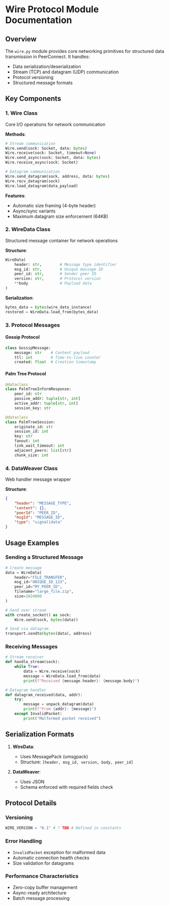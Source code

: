 # Wire Protocol Module Documentation

## Overview

The `wire.py` module provides core networking primitives for structured data transmission in PeerConnect. It handles:

- Data serialization/deserialization
- Stream (TCP) and datagram (UDP) communication
- Protocol versioning
- Structured message formats

## Key Components

### 1. Wire Class
Core I/O operations for network communication

**Methods**:
```python
# Stream communication
Wire.send(sock: Socket, data: bytes)
Wire.receive(sock: Socket, timeout=None)
Wire.send_async(sock: Socket, data: bytes)
Wire.receive_async(sock: Socket)

# Datagram communication
Wire.send_datagram(sock, address, data: bytes)
Wire.recv_datagram(sock)
Wire.load_datagram(data_payload)
```

**Features**:
- Automatic size framing (4-byte header)
- Async/sync variants
- Maximum datagram size enforcement (64KB)

### 2. WireData Class
Structured message container for network operations

**Structure**:
```python
WireData(
    header: str,        # Message type identifier
    msg_id: str,        # Unique message ID
    peer_id: str,       # Sender peer ID
    version: str,       # Protocol version
    **body              # Payload data
)
```

**Serialization**:
```python
bytes_data = bytes(wire_data_instance)
restored = WireData.load_from(bytes_data)
```

### 3. Protocol Messages

#### Gossip Protocol
```python
class GossipMessage:
    message: str    # Content payload
    ttl: int        # Time-to-live counter
    created: float  # Creation timestamp
```

#### Palm Tree Protocol
```python
@dataclass
class PalmTreeInformResponse:
    peer_id: str
    passive_addr: tuple[str, int]
    active_addr: tuple[str, int]
    session_key: str

@dataclass 
class PalmTreeSession:
    originate_id: str
    session_id: int
    key: str
    fanout: int
    link_wait_timeout: int
    adjacent_peers: list[str]
    chunk_size: int
```

### 4. DataWeaver Class
Web handler message wrapper

**Structure**:
```json
{
    "header": "MESSAGE_TYPE",
    "content": {}, 
    "peerId": "PEER_ID",
    "msgId": "MESSAGE_ID",
    "type": "signal|data"
}
```

## Usage Examples

### Sending a Structured Message
```python
# Create message
data = WireData(
    header="FILE_TRANSFER",
    msg_id="UNIQUE_ID_123",
    peer_id="MY_PEER_ID",
    filename="large_file.zip",
    size=1024000
)

# Send over stream
with create_socket() as sock:
    Wire.send(sock, bytes(data))

# Send via datagram
transport.sendto(bytes(data), address)
```

### Receiving Messages
```python
# Stream receiver
def handle_stream(sock):
    while True:
        data = Wire.receive(sock)
        message = WireData.load_from(data)
        print(f"Received {message.header}: {message.body}")

# Datagram handler
def datagram_received(data, addr):
    try:
        message = unpack_datagram(data)
        print(f"From {addr}: {message}")
    except InvalidPacket:
        print("Malformed packet received")
```

## Serialization Formats

1. **WireData**:
   - Uses MessagePack (umsgpack)
   - Structure: `[header, msg_id, version, body, peer_id]`

2. **DataWeaver**:
   - Uses JSON
   - Schema enforced with required fields check

## Protocol Details

### Versioning
```python
WIRE_VERSION = "0.1" # ? TBD # Defined in constants
```

### Error Handling
- `InvalidPacket` exception for malformed data
- Automatic connection health checks
- Size validation for datagrams

### Performance Characteristics
- Zero-copy buffer management
- Async-ready architecture
- Batch message processing
